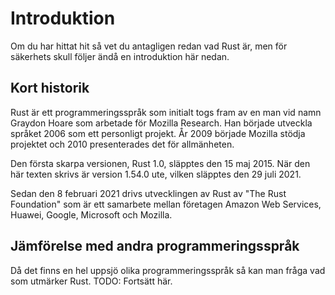 # Introduktion

Om du har hittat hit så vet du antagligen redan vad Rust är, men för säkerhets
skull följer ändå en introduktion här nedan.

## Kort historik
Rust är ett programmeringsspråk som initialt togs fram av en man vid namn
Graydon Hoare som arbetade för Mozilla Research. Han började utveckla språket
2006 som ett personligt projekt. År 2009 började Mozilla stödja projektet och
2010 presenterades det för allmänheten.

Den första skarpa versionen, Rust 1.0, släpptes den 15 maj 2015. När den här
texten skrivs är version 1.54.0 ute, vilken släpptes den 29 juli 2021.

Sedan den 8 februari 2021 drivs utvecklingen av Rust av "The Rust Foundation"
som är ett samarbete mellan företagen Amazon Web Services, Huawei, Google, 
Microsoft och Mozilla.

## Jämförelse med andra programmeringsspråk
Då det finns en hel uppsjö olika programmeringsspråk så kan man fråga vad som 
utmärker Rust. TODO: Fortsätt här.
